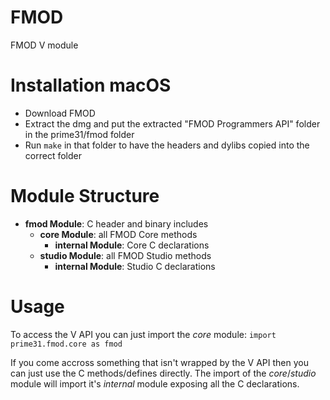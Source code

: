 # FMOD
FMOD V module


# Installation macOS
- Download FMOD
- Extract the dmg and put the extracted "FMOD Programmers API" folder in the prime31/fmod folder
- Run `make` in that folder to have the headers and dylibs copied into the correct folder


# Module Structure

- **fmod Module**: C header and binary includes
    - **core Module**: all FMOD Core methods
        - **internal Module**: Core C declarations
    - **studio Module**: all FMOD Studio methods
        - **internal Module**: Studio C declarations


# Usage
To access the V API you can just import the *core* module: `import prime31.fmod.core as fmod`

If you come accross something that isn't wrapped by the V API then you can just use the C methods/defines directly. The import of the *core*/*studio* module will import it's *internal* module exposing all the C declarations.